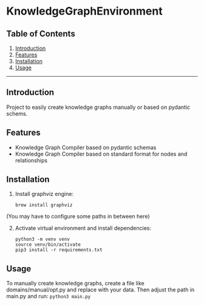 # KnowledgeGraphEnvironment



## Table of Contents

1. [Introduction](#introduction)
2. [Features](#features)
3. [Installation](#installation)
4. [Usage](#usage)

---

## Introduction

Project to easily create knowledge graphs manually or based on pydantic schems. 

## Features

- Knowledge Graph Compiler based on pydantic schemas
- Knowledge Graph Compiler based on standard format for nodes and relationships

## Installation

1. Install graphviz engine:
    ```
    brew install graphviz
    ```
(You may have to configure some paths in between here)

2. Activate virtual environment and install dependencies:
    ```
    python3 -m venv venv
    source venv/bin/activate
    pip3 install -r requirements.txt
    ```

## Usage


To manually create knowledge graphs, create a file like domains/manual/opt.py and replace with your data. Then adjust the path in main.py and run:
    ```
    python3 main.py
    ```
